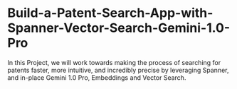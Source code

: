 # Build-a-Patent-Search-App-with-Spanner-Vector-Search-Gemini-1.0-Pro
In this Project, we will work towards making the process of searching for patents faster, more intuitive, and incredibly precise by leveraging Spanner, and in-place Gemini 1.0 Pro, Embeddings and Vector Search.
